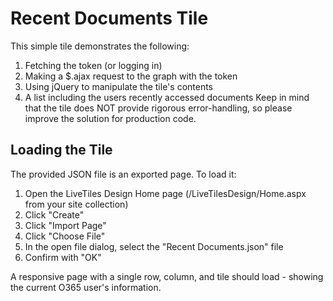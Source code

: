 Recent Documents Tile
==============================
This simple tile demonstrates the following:

1) Fetching the token (or logging in)
2) Making a $.ajax request to the graph with the token
3) Using jQuery to manipulate the tile's contents
4) A list including the users recently accessed documents
Keep in mind that the tile does NOT provide rigorous error-handling, so please improve the solution for production code.

Loading the Tile
----------------------------------
The provided JSON file is an exported page. To load it:

1) Open the LiveTiles Design Home page (/LiveTilesDesign/Home.aspx from your site collection)
2) Click "Create"
3) Click "Import Page"
4) Click "Choose File"
5) In the open file dialog, select the "Recent Documents.json" file
5) Confirm with "OK"

A responsive page with a single row, column, and tile should load - showing the current O365 user's information.